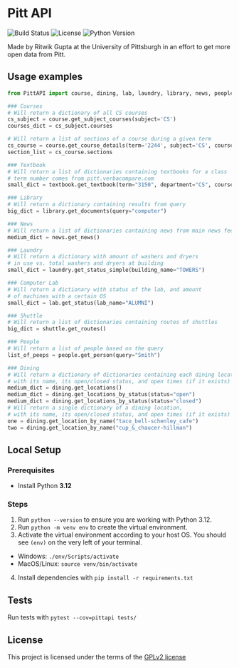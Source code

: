 # Pitt API

![Build Status](https://travis-ci.org/Pitt-CSC/PittAPI.svg?branch=master)
![License](https://img.shields.io/badge/license-GPLv2-blue.svg)
![Python Version](https://img.shields.io/badge/python-%3E%3D%203.6-green.svg)

Made by Ritwik Gupta at the University of Pittsburgh in an effort to get
more open data from Pitt.

## Usage examples

```python
from PittAPI import course, dining, lab, laundry, library, news, people, shuttle, textbook

### Courses
# Will return a dictionary of all CS courses
cs_subject = course.get_subject_courses(subject='CS')
courses_dict = cs_subject.courses

# Will return a list of sections of a course during a given term
cs_course = course.get_course_details(term='2244', subject='CS', course='1501')
section_list = cs_course.sections

### Textbook
# Will return a list of dictionaries containing textbooks for a class
# term number comes from pitt.verbacompare.com
small_dict = textbook.get_textbook(term="3150", department="CS", course="445", instructor="RAMIREZ")

### Library
# Will return a dictionary containing results from query
big_dict = library.get_documents(query="computer")

### News
# Will return a list of dictionaries containing news from main news feed
medium_dict = news.get_news()

### Laundry
# Will return a dictionary with amount of washers and dryers
# in use vs. total washers and dryers at building
small_dict = laundry.get_status_simple(building_name="TOWERS")

### Computer Lab
# Will return a dictionary with status of the lab, and amount
# of machines with a certain OS
small_dict = lab.get_status(lab_name="ALUMNI")

### Shuttle
# Will return a list of dictionaries containing routes of shuttles
big_dict = shuttle.get_routes()

### People
# Will return a list of people based on the query
list_of_peeps = people.get_person(query="Smith")

### Dining
# Will return a dictionary of dictionaries containing each dining location,
# with its name, its open/closed status, and open times (if it exists)
medium_dict = dining.get_locations()
medium_dict = dining.get_locations_by_status(status="open")
medium_dict = dining.get_locations_by_status(status="closed")
# Will return a single dictionary of a dining location,
# with its name, its open/closed status, and open times (if it exists)
one = dining.get_location_by_name("taco_bell-schenley_cafe")
two = dining.get_location_by_name("cup_&_chaucer-hillman")
```

## Local Setup

### Prerequisites
- Install Python **3.12**  

### Steps  
1. Run `python --version` to ensure you are working with Python 3.12.  
2. Run `python -m venv env` to create the virtual environment.  
3. Activate the virtual environment according to your host OS. You should see `(env)` on the very left of your terminal. 
- Windows: `./env/Scripts/activate`
- MacOS/Linux: `source venv/bin/activate`
4. Install dependencies with `pip install -r requirements.txt`

## Tests

Run tests with
  ``pytest --cov=pittapi tests/``

## License

This project is licensed under the terms of the [GPLv2 license](/LICENSE)
